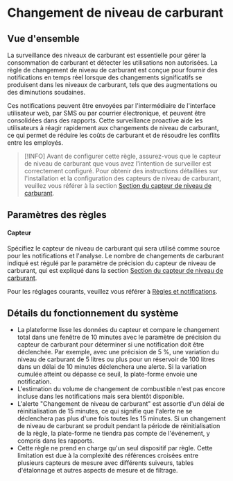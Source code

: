 # Changement de niveau de carburant

## Vue d'ensemble

La surveillance des niveaux de carburant est essentielle pour gérer la consommation de carburant et détecter les utilisations non autorisées. La règle de changement de niveau de carburant est conçue pour fournir des notifications en temps réel lorsque des changements significatifs se produisent dans les niveaux de carburant, tels que des augmentations ou des diminutions soudaines.

Ces notifications peuvent être envoyées par l'intermédiaire de l'interface utilisateur web, par SMS ou par courrier électronique, et peuvent être consolidées dans des rapports. Cette surveillance proactive aide les utilisateurs à réagir rapidement aux changements de niveau de carburant, ce qui permet de réduire les coûts de carburant et de résoudre les conflits entre les employés.

> \[!INFO] Avant de configurer cette règle, assurez-vous que le capteur de niveau de carburant que vous avez l'intention de surveiller est correctement configuré. Pour obtenir des instructions détaillées sur l'installation et la configuration des capteurs de niveau de carburant, veuillez vous référer à la section [Section du capteur de niveau de carburant](../../appareils-et-parametres/capteurs-pour-vehicules/measurement-sensors/fuel-level-sensor.md).

## Paramètres des règles

#### Capteur

Spécifiez le capteur de niveau de carburant qui sera utilisé comme source pour les notifications et l'analyse. Le nombre de changements de carburant indiqué est régulé par le paramètre de précision du capteur de niveau de carburant, qui est expliqué dans la section [Section du capteur de niveau de carburant](../../appareils-et-parametres/capteurs-pour-vehicules/measurement-sensors/fuel-level-sensor.md).

Pour les réglages courants, veuillez vous référer à [Règles et notifications](../../../guide-de-litilizateur/regles-et-notifications.md).

## Détails du fonctionnement du système

* La plateforme lisse les données du capteur et compare le changement total dans une fenêtre de 10 minutes avec le paramètre de précision du capteur de carburant pour déterminer si une notification doit être déclenchée. Par exemple, avec une précision de 5 %, une variation du niveau de carburant de 5 litres ou plus pour un réservoir de 100 litres dans un délai de 10 minutes déclenchera une alerte. Si la variation cumulée atteint ou dépasse ce seuil, la plate-forme envoie une notification.
* L'estimation du volume de changement de combustible n'est pas encore incluse dans les notifications mais sera bientôt disponible.
* L'alerte "Changement de niveau de carburant" est assortie d'un délai de réinitialisation de 15 minutes, ce qui signifie que l'alerte ne se déclenchera pas plus d'une fois toutes les 15 minutes. Si un changement de niveau de carburant se produit pendant la période de réinitialisation de la règle, la plate-forme ne tiendra pas compte de l'événement, y compris dans les rapports.
* Cette règle ne prend en charge qu'un seul dispositif par règle. Cette limitation est due à la complexité des références croisées entre plusieurs capteurs de mesure avec différents suiveurs, tables d'étalonnage et autres aspects de mesure et de filtrage.
